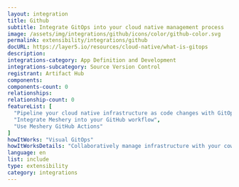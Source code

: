 ```yaml
---
layout: integration
title: Github
subtitle: Integrate GitOps into your cloud native management process
image: /assets/img/integrations/github/icons/color/github-color.svg
permalink: extensibility/integrations/github
docURL: https://layer5.io/resources/cloud-native/what-is-gitops
description: 
integrations-category: App Definition and Development
integrations-subcategory: Source Version Control
registrant: Artifact Hub
components: 
components-count: 0
relationships: 
relationship-count: 0
featureList: [
  "Pipeline your cloud native infrastructure as code changes with GitOps",
  "Integrate Meshery into your GitHub workflow",
  "Use Meshery GitHub Actions"
]
howItWorks: "Visual GitOps"
howItWorksDetails: "Collaboratively manage infrastructure with your coworkers synchronously sharing the same designs."
language: en
list: include
type: extensibility
category: integrations
---
```

